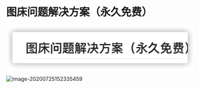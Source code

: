 # 图床问题解决方案（永久免费）



![image-20200725151755080](https://raw.githubusercontent.com/wojiaofengzhongzhuifeng/iamge-host-2/master/image-20200725151755080.png)

![image-20200725152335459](/Users/raojj/Desktop/myWorks/image-host/image-20200725152335459.png)

